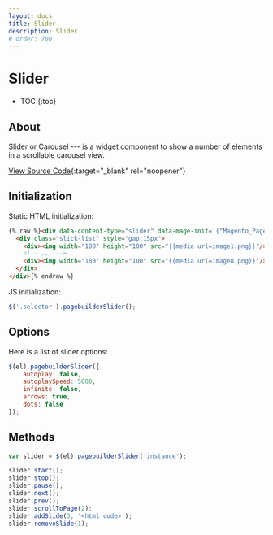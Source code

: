 ```yaml
---
layout: docs
title: Slider
description: Slider
# order: 700
---
```


# Slider

* TOC
{:toc}

## About

Slider or Carousel --- is a [widget component](widgets) to show a number of
elements in a scrollable carousel view.

[View Source Code](https://github.com/breezefront/module-breeze/blob/master/view/frontend/web/js/components/pagebuilder/slider.js){:target="_blank" rel="noopener"}

## Initialization

Static HTML initialization:

```html
{% raw %}<div data-content-type="slider" data-mage-init='{"Magento_PageBuilder/js/content-type/slider/appearance/default/widget":{"arrows":true,"dots":true}}'>
  <div class="slick-list" style="gap:15px">
    <div><img width="180" height="100" src="{{media url=image1.png}}"/></div>
    <!-- ... -->
    <div><img width="180" height="100" src="{{media url=image8.png}}"/></div>
  </div>
</div>{% endraw %}
```

JS initialization:

```js
$('.selector').pagebuilderSlider();
```

## Options

Here is a list of slider options:

```js
$(el).pagebuilderSlider({
    autoplay: false,
    autoplaySpeed: 5000,
    infinite: false,
    arrows: true,
    dots: false
});
```

## Methods

```js
var slider = $(el).pagebuilderSlider('instance');

slider.start();
slider.stop();
slider.pause();
slider.next();
slider.prev();
slider.scrollToPage(2);
slider.addSlide(3, '<html code>');
slider.removeSlide(1);
```
